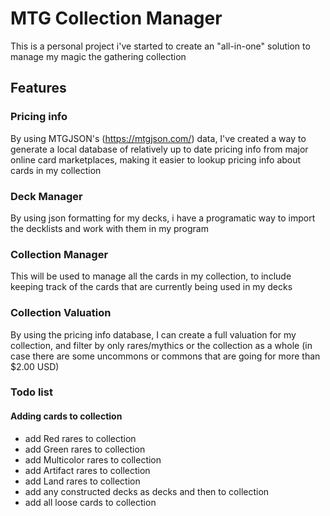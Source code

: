 # MTG Collection Manager

This is a personal project i've started to create an "all-in-one" solution to manage my magic the gathering collection

## Features

### Pricing info

By using MTGJSON's (<https://mtgjson.com/>) data, I've created a way to generate a local database of relatively up to date pricing info from major online card marketplaces, making it easier to lookup pricing info about cards in my collection

### Deck Manager

By using json formatting for my decks, i have a programatic way to import the decklists and work with them in my program

### Collection Manager

This will be used to manage all the cards in my collection, to include keeping track of the cards that are currently being used in my decks

### Collection Valuation

By using the pricing info database, I can create a full valuation for my collection, and filter by only rares/mythics or the collection as a whole (in case there are some uncommons or commons that are going for more than $2.00 USD)

### Todo list

#### Adding cards to collection

* add Red rares to collection
* add Green rares to collection
* add Multicolor rares to collection
* add Artifact rares to collection
* add Land rares to collection
* add any constructed decks as decks and then to collection
* add all loose cards to collection
